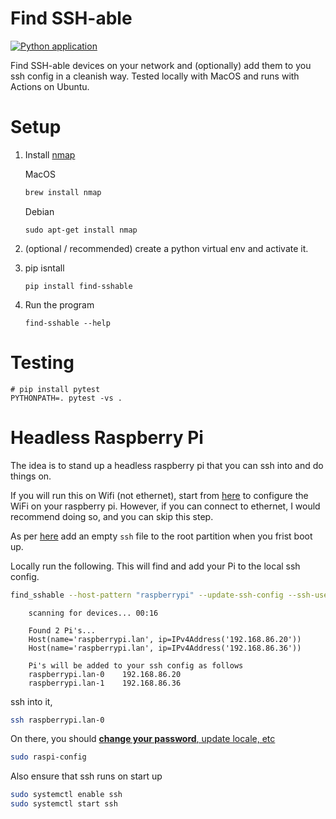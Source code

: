 Find SSH-able
=============
[![Python application](https://github.com/riklopfer/find-sshable/actions/workflows/python-app.yml/badge.svg?branch=main)](https://github.com/riklopfer/find-sshable/actions/workflows/python-app.yml)

Find SSH-able devices on your network and (optionally) add them to you ssh config in a cleanish way. Tested locally with MacOS and runs with Actions on Ubuntu. 

Setup
=====

1. Install [nmap](https://nmap.org)
    
    MacOS

    ```bash
    brew install nmap
    ```

    Debian 

    ```shell
    sudo apt-get install nmap
    ```

2. (optional / recommended) create a python virtual env and activate it. 
3. pip isntall 

    ```shell
    pip install find-sshable
    ```
4. Run the program

    ```shell
    find-sshable --help
    ```

Testing
=======

```shell
# pip install pytest
PYTHONPATH=. pytest -vs .
```

Headless Raspberry Pi
======================

The idea is to stand up a headless raspberry pi that you can ssh into and do things on.

If you will run this on Wifi (not ethernet), start
from [here](https://www.raspberrypi.org/documentation/configuration/wireless/headless.md) to configure the WiFi on your
raspberry pi. However, if you can connect to ethernet, I would recommend doing so, and you can skip this step.

As per [here](https://www.raspberrypi.org/documentation/remote-access/ssh/README.md) add an empty `ssh` file to the root
partition when you frist boot up.

Locally run the following. This will find and add your Pi to the local ssh config.

```bash
find_sshable --host-pattern "raspberrypi" --update-ssh-config --ssh-user "pi"
```

        scanning for devices... 00:16

        Found 2 Pi's...
        Host(name='raspberrypi.lan', ip=IPv4Address('192.168.86.20'))
        Host(name='raspberrypi.lan', ip=IPv4Address('192.168.86.36'))

        Pi's will be added to your ssh config as follows
        raspberrypi.lan-0    192.168.86.20
        raspberrypi.lan-1    192.168.86.36

ssh into it,

```bash
ssh raspberrypi.lan-0
```

On there, you should [**change your
password**, update locale, etc](https://www.raspberrypi.org/documentation/configuration/raspi-config.md)

```bash
sudo raspi-config
```

Also ensure that ssh runs on start up

```bash
sudo systemctl enable ssh
sudo systemctl start ssh
``` 

